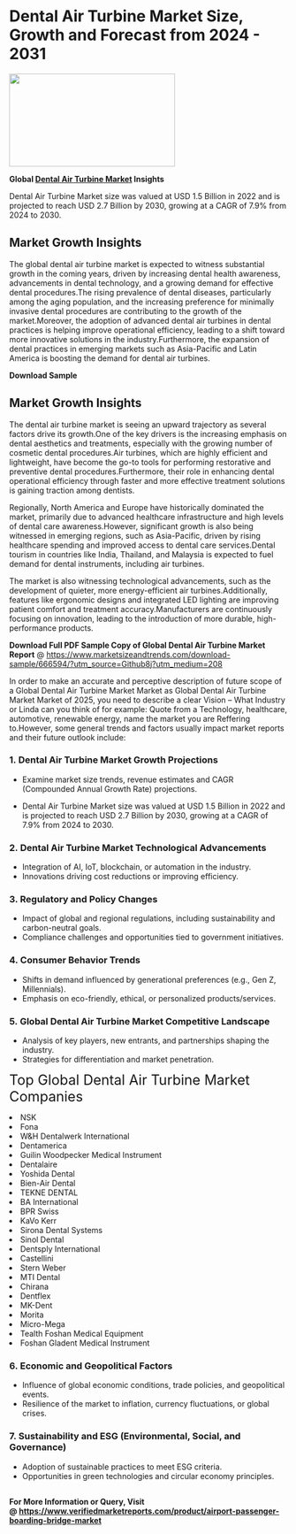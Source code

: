 <H1>Dental Air Turbine Market Size, Growth and Forecast from 2024 - 2031</H1><img class="aligncenter size-medium wp-image-584254" src="https://thirdeyenews.in/wp-content/uploads/2024/09/Global-Market-Research-300x168.jpeg" alt="" width="300" height="168" /><p><strong>Global&nbsp;<a href="https://www.marketsizeandtrends.com/download-sample/666594/?utm_source=Github8j?utm_medium=208">Dental Air Turbine Market</a> Insights</strong></p><p>Dental Air Turbine Market size was valued at USD 1.5 Billion in 2022 and is projected to reach USD 2.7 Billion by 2030, growing at a CAGR of 7.9% from 2024 to 2030.</p><p><h2>Market Growth Insights</h2> <p>The global dental air turbine market is expected to witness substantial growth in the coming years, driven by increasing dental health awareness, advancements in dental technology, and a growing demand for effective dental procedures.The rising prevalence of dental diseases, particularly among the aging population, and the increasing preference for minimally invasive dental procedures are contributing to the growth of the market.Moreover, the adoption of advanced dental air turbines in dental practices is helping improve operational efficiency, leading to a shift toward more innovative solutions in the industry.Furthermore, the expansion of dental practices in emerging markets such as Asia-Pacific and Latin America is boosting the demand for dental air turbines.</p> <p><strong>Download Sample</strong></p> <h2>Market Growth Insights</h2> <p>The dental air turbine market is seeing an upward trajectory as several factors drive its growth.One of the key drivers is the increasing emphasis on dental aesthetics and treatments, especially with the growing number of cosmetic dental procedures.Air turbines, which are highly efficient and lightweight, have become the go-to tools for performing restorative and preventive dental procedures.Furthermore, their role in enhancing dental operational efficiency through faster and more effective treatment solutions is gaining traction among dentists.</p> <p>Regionally, North America and Europe have historically dominated the market, primarily due to advanced healthcare infrastructure and high levels of dental care awareness.However, significant growth is also being witnessed in emerging regions, such as Asia-Pacific, driven by rising healthcare spending and improved access to dental care services.Dental tourism in countries like India, Thailand, and Malaysia is expected to fuel demand for dental instruments, including air turbines.</p> <p>The market is also witnessing technological advancements, such as the development of quieter, more energy-efficient air turbines.Additionally, features like ergonomic designs and integrated LED lighting are improving patient comfort and treatment accuracy.Manufacturers are continuously focusing on innovation, leading to the introduction of more durable, high-performance products.</p> <p><span class=""><strong>Download Full PDF Sample Copy of Global Dental Air Turbine Market Report</strong> @ <a href="https://www.marketsizeandtrends.com/download-sample/666594/?utm_source=Github8j?utm_medium=208" target="_blank">https://www.marketsizeandtrends.com/download-sample/666594/?utm_source=Github8j?utm_medium=208</a></span></p><p>In order to make an accurate and perceptive description of future scope of a Global&nbsp;Dental Air Turbine Market Market as Global&nbsp;Dental Air Turbine Market Market of 2025, you need to describe a clear Vision &ndash; What Industry or Linda can you think of for example: Quote from a Technology, healthcare, automotive, renewable energy, name the market you are Reffering to.However, some general trends and factors usually impact market reports and their future outlook include:</p><h3>1.&nbsp;<strong>Dental Air Turbine Market Growth Projections</strong></h3><ul><li>Examine market size trends, revenue estimates and CAGR (Compounded Annual Growth Rate) projections.</li><li><p>Dental Air Turbine Market size was valued at USD 1.5 Billion in 2022 and is projected to reach USD 2.7 Billion by 2030, growing at a CAGR of 7.9% from 2024 to 2030.</p></li></ul><h3>2.&nbsp;<strong>Dental Air Turbine Market Technological Advancements</strong></h3><ul><li>Integration of AI, IoT, blockchain, or automation in the industry.</li><li>Innovations driving cost reductions or improving efficiency.</li></ul><h3>3.&nbsp;<strong>Regulatory and Policy Changes</strong></h3><ul><li>Impact of global and regional regulations, including sustainability and carbon-neutral goals.</li><li>Compliance challenges and opportunities tied to government initiatives.</li></ul><h3>4.&nbsp;<strong>Consumer Behavior Trends</strong></h3><ul><li>Shifts in demand influenced by generational preferences (e.g., Gen Z, Millennials).</li><li>Emphasis on eco-friendly, ethical, or personalized products/services.</li></ul><h3>5.&nbsp;<strong>Global Dental Air Turbine Market Competitive Landscape</strong></h3><ul><li>Analysis of key players, new entrants, and partnerships shaping the industry.</li><li>Strategies for differentiation and market penetration.</li></ul><p data-pm-slice="1 1 []"><span style="color: inherit; font-family: inherit; font-size: 25px;">Top Global Dental Air Turbine Market Companies</span></p><div class="" data-test-id=""><p><li>NSK</li><li> Fona</li><li> W&H Dentalwerk International</li><li> Dentamerica</li><li> Guilin Woodpecker Medical Instrument</li><li> Dentalaire</li><li> Yoshida Dental</li><li> Bien-Air Dental</li><li> TEKNE DENTAL</li><li> BA International</li><li> BPR Swiss</li><li> KaVo Kerr</li><li> Sirona Dental Systems</li><li> Sinol Dental</li><li> Dentsply International</li><li> Castellini</li><li> Stern Weber</li><li> MTI Dental</li><li> Chirana</li><li> Dentflex</li><li> MK-Dent</li><li> Morita</li><li> Micro-Mega</li><li> Tealth Foshan Medical Equipment</li><li> Foshan Gladent Medical Instrument</li></p></div><h3>6.&nbsp;<strong>Economic and Geopolitical Factors</strong></h3><ul><li>Influence of global economic conditions, trade policies, and geopolitical events.</li><li>Resilience of the market to inflation, currency fluctuations, or global crises.</li></ul><h3>7.&nbsp;<strong>Sustainability and ESG (Environmental, Social, and Governance)</strong></h3><ul><li>Adoption of sustainable practices to meet ESG criteria.</li><li>Opportunities in green technologies and circular economy principles.</li></ul><h2><strong style="font-size: 14px;">For More Information or Query, Visit @&nbsp;</strong><a style="background-color: #ffffff; font-size: 14px;" href="https://www.marketsizeandtrends.com/report/dental-air-turbine-market/" target="_blank">https://www.verifiedmarketreports.com/product/airport-passenger-boarding-bridge-market</a></h2>